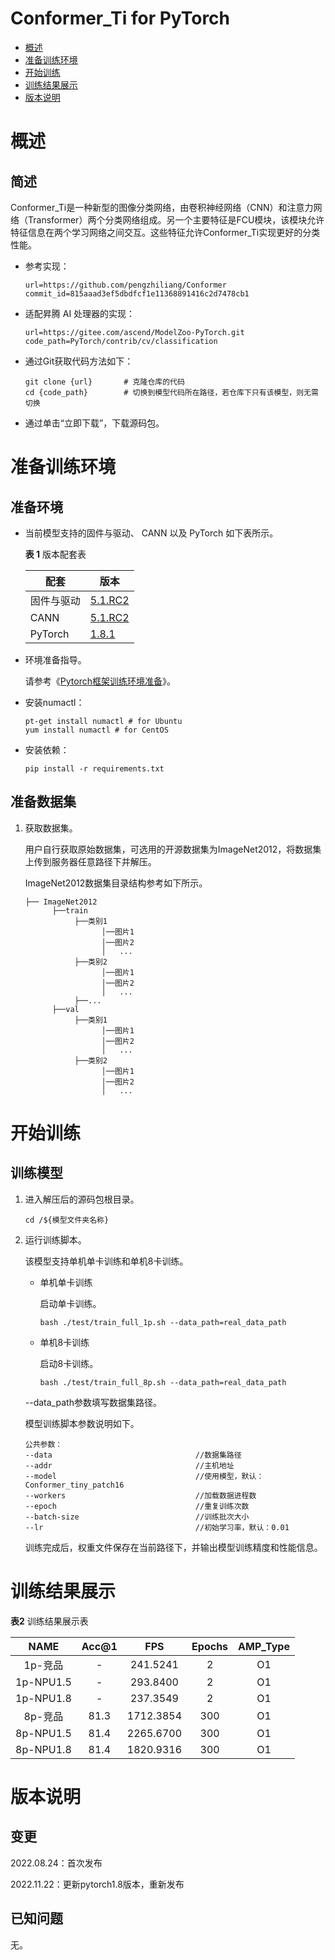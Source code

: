# Conformer_Ti for PyTorch

-   [概述](概述.md)
-   [准备训练环境](准备训练环境.md)
-   [开始训练](开始训练.md)
-   [训练结果展示](训练结果展示.md)
-   [版本说明](版本说明.md)



# 概述

## 简述

Conformer_Ti是一种新型的图像分类网络，由卷积神经网络（CNN）和注意力网络（Transformer）两个分类网络组成。另一个主要特征是FCU模块，该模块允许特征信息在两个学习网络之间交互。这些特征允许Conformer_Ti实现更好的分类性能。

- 参考实现：

  ```
  url=https://github.com/pengzhiliang/Conformer
  commit_id=815aaad3ef5dbdfcf1e11368891416c2d7478cb1
  ```

- 适配昇腾 AI 处理器的实现：

  ```
  url=https://gitee.com/ascend/ModelZoo-PyTorch.git
  code_path=PyTorch/contrib/cv/classification
  ```

- 通过Git获取代码方法如下：

   ```
   git clone {url}       # 克隆仓库的代码
   cd {code_path}        # 切换到模型代码所在路径，若仓库下只有该模型，则无需切换
   ```
  
- 通过单击“立即下载”，下载源码包。



# 准备训练环境

## 准备环境

- 当前模型支持的固件与驱动、 CANN 以及 PyTorch 如下表所示。

  **表 1**  版本配套表

  | 配套       | 版本                                                         |
  | ---------- | ------------------------------------------------------------ |
  | 固件与驱动 | [5.1.RC2](https://www.hiascend.com/hardware/firmware-drivers?tag=commercial) |
  | CANN       | [5.1.RC2](https://www.hiascend.com/software/cann/commercial?version=5.1.RC2) |
  | PyTorch    | [1.8.1](https://gitee.com/ascend/pytorch/tree/master/)       |

- 环境准备指导。

  请参考《[Pytorch框架训练环境准备](https://www.hiascend.com/document/detail/zh/ModelZoo/pytorchframework/ptes)》。
  
- 安装numactl：

  ```
  pt-get install numactl # for Ubuntu
  yum install numactl # for CentOS
  ```

- 安装依赖：

  ```
  pip install -r requirements.txt
  ```



## 准备数据集

1. 获取数据集。

   用户自行获取原始数据集，可选用的开源数据集为ImageNet2012，将数据集上传到服务器任意路径下并解压。

   ImageNet2012数据集目录结构参考如下所示。

   ```
   ├── ImageNet2012
         ├──train
              ├──类别1
                    │──图片1
                    │──图片2
                    │   ...       
              ├──类别2
                    │──图片1
                    │──图片2
                    │   ...   
              ├──...                     
         ├──val  
              ├──类别1
                    │──图片1
                    │──图片2
                    │   ...       
              ├──类别2
                    │──图片1
                    │──图片2
                    │   ...              
   ```



# 开始训练

## 训练模型

1. 进入解压后的源码包根目录。

   ```
   cd /${模型文件夹名称} 
   ```

2. 运行训练脚本。

   该模型支持单机单卡训练和单机8卡训练。

   - 单机单卡训练

     启动单卡训练。

     ```
     bash ./test/train_full_1p.sh --data_path=real_data_path   
     ```

   - 单机8卡训练

     启动8卡训练。

     ```
     bash ./test/train_full_8p.sh --data_path=real_data_path  
     ```

   --data\_path参数填写数据集路径。

   模型训练脚本参数说明如下。

   ```
   公共参数：
   --data                                //数据集路径
   --addr                                //主机地址
   --model                               //使用模型，默认：Conformer_tiny_patch16
   --workers                             //加载数据进程数      
   --epoch                               //重复训练次数
   --batch-size                          //训练批次大小
   --lr                                  //初始学习率，默认：0.01
   ```
   
   训练完成后，权重文件保存在当前路径下，并输出模型训练精度和性能信息。



# 训练结果展示

**表2**  训练结果展示表

| NAME    | Acc@1 |  FPS | Epochs | AMP_Type |
| :-----: | :---: | :--: | :----: | :------: |
| 1p-竞品 | -     |  241.5241 |   2   |        O1 |
| 1p-NPU1.5  | -     |  293.8400 | 2     |       O1 |
| 1p-NPU1.8  | -     |  237.3549 | 2     |       O1 |
| 8p-竞品 | 81.3 | 1712.3854 | 300    |        O1 |
| 8p-NPU1.5  | 81.4 | 2265.6700 | 300    |       O1 |
| 8p-NPU1.8  | 81.4 |  1820.9316 | 300     |       O1 |


# 版本说明

## 变更

2022.08.24：首次发布

2022.11.22：更新pytorch1.8版本，重新发布

## 已知问题

无。











